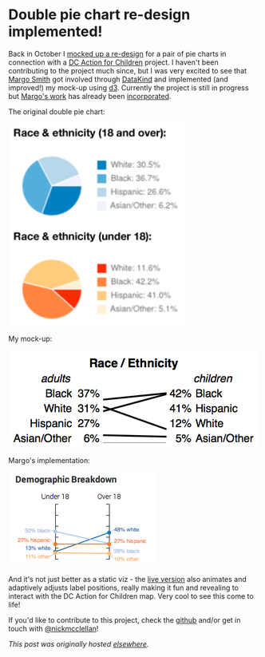 # Double pie chart re-design implemented!


Back in October I <a href="http://planspace.org/2013/10/06/redesigning-a-double-pie-chart/">mocked up a re-design</a> for a pair of pie charts in connection with a <a href="http://www.dcactionforchildren.org/">DC Action for Children</a> project. I haven't been contributing to the project much since, but I was very excited to see that <a href="http://margoleesmith.com/">Margo Smith</a> got involved through <a href="http://www.datakind.org/">DataKind</a> and implemented (and improved!) my mock-up using <a href="http://d3js.org/">d3</a>. Currently the project is still in progress but <a href="http://margoleesmith.com/dc_action/">Margo's work</a> has already been <a href="http://nickmcclellan.github.io/dcaction/">incorporated</a>.

The original double pie chart:

<a href="screen-shot-2013-10-06-at-4-22-24-pm.png"><img class="aligncenter size-medium wp-image-350" alt="Screen Shot 2013-10-06 at 4.22.24 PM" src="screen-shot-2013-10-06-at-4-22-24-pm.png"></a>

My mock-up:

<a href="screen-shot-2013-10-06-at-4-22-51-pm.png"><img class="aligncenter size-medium wp-image-352" alt="Screen Shot 2013-10-06 at 4.22.51 PM" src="screen-shot-2013-10-06-at-4-22-51-pm.png"></a>

Margo's implementation:

<a href="screen-shot-2014-03-15-at-6-28-13-pm.png"><img class="aligncenter size-full wp-image-873" alt="Screen Shot 2014-03-15 at 6.28.13 PM" src="screen-shot-2014-03-15-at-6-28-13-pm.png"></a>

And it's not just better as a static viz - the <a href="http://nickmcclellan.github.io/dcaction/">live version</a> also animates and adaptively adjusts label positions, really making it fun and revealing to interact with the DC Action for Children map. Very cool to see this come to life!

If you'd like to contribute to this project, check the <a href="https://github.com/nickmcclellan/dcaction/">github</a> and/or get in touch with <a href="https://twitter.com/nickmcclellan">@nickmcclellan</a>!



*This post was originally hosted [elsewhere](https://planspacedotorg.wordpress.com/2014/03/15/double-pie-chart-re-design-implemented/).*
